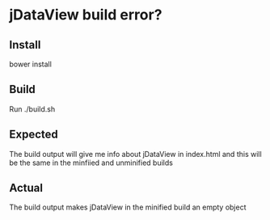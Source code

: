 # jDataView build error?

## Install

bower install


## Build

Run ./build.sh

## Expected

The build output will give me info about jDataView in index.html and this will be the same in the minfiied and unminified builds

## Actual

The build output makes jDataView in the minified build an empty object

